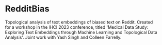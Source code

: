 # RedditBias
Topological analysis of text embeddings of biased text on Reddit. Created for a workshop in the IHCI 2023 conference, titled 'Medical Data Study: Exploring Text Embeddings through Machine Learning and Topological Data Analysis'. Joint work with Yash Singh and Colleen Farrelly.
